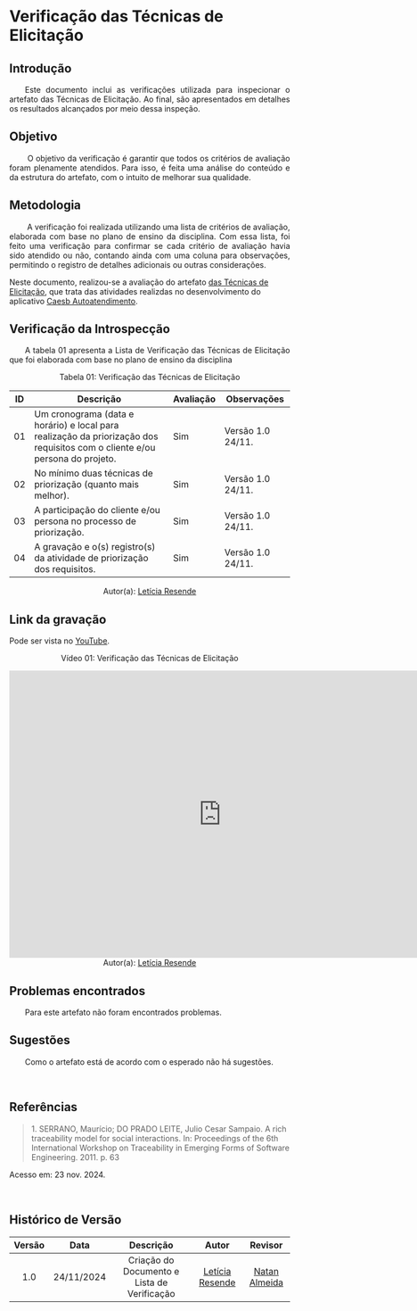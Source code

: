 #  Verificação das Técnicas de Elicitação

## Introdução
<p align="justify">
&emsp;&emsp;Este documento inclui as verificações utilizada para inspecionar o artefato das Técnicas de Elicitação. Ao final, são apresentados em detalhes os resultados alcançados por meio dessa inspeção.
</p>

## Objetivo
<p align="justify">
&emsp;&emsp; O objetivo da verificação é garantir que todos os critérios de avaliação foram plenamente atendidos. Para isso, é feita uma análise do conteúdo e da estrutura do artefato, com o intuito de melhorar sua qualidade.
</p>

## Metodologia
<p align="justify">
&emsp;&emsp; A verificação foi realizada utilizando uma lista de critérios de avaliação, elaborada com base no plano de ensino da disciplina. Com essa lista, foi feito uma verificação para confirmar se cada critério de avaliação havia sido atendido ou não, contando ainda com uma coluna para observações, permitindo o registro de detalhes adicionais ou outras considerações.

Neste documento, realizou-se a avaliação do artefato <a href="http://127.0.0.1:8000/elicitacao/tecnicas/introspeccao/">das Técnicas de Elicitação</a>, que trata das atividades realizdas no desenvolvimento do aplicativo <a href="https://github.com/Requisitos-de-Software/2024.2-CAESB-Autoatendimento">Caesb Autoatendimento</a>.
</p>


## Verificação da Introspecção
<p align="justify">
&emsp;&emsp;A tabela 01 apresenta a Lista de Verificação das Técnicas de Elicitação que foi elaborada com base no plano de ensino da disciplina
</p>

<center>Tabela 01: Verificação das Técnicas de Elicitação</center>

| **ID** | **Descrição**                                                                                       | **Avaliação** | **Observações**                                |
|--------|-----------------------------------------------------------------------------------------------------|---------------|-----------------------------------------------|
| 01     | Um cronograma (data e horário) e local para realização da priorização dos requisitos com o cliente e/ou persona do projeto. | Sim           | Versão 1.0  24/11.                           |
| 02     | No mínimo duas técnicas de priorização (quanto mais melhor).                                        | Sim           | Versão 1.0  24/11.                           |
| 03     | A participação do cliente e/ou persona no processo de priorização.                                  | Sim           | Versão 1.0  24/11.                           |
| 04     | A gravação e o(s) registro(s) da atividade de priorização dos requisitos.                           | Sim           | Versão 1.0  24/11.                           |



<center>
 Autor(a): <a href="https://github.com/LeticiaResende23" target = "_blank">Letícia Resende</a></h6>
</center>

## Link da gravação
Pode ser vista no [YouTube](https://youtu.be/O9MRW3hXTO4).</p>

<center>
    <p>Vídeo 01: Verificação das Técnicas de Elicitação</p>
    <iframe width="760" height="515" src="https://www.youtube.com/embed/L346To9Lezo?si=aMUijoMAslZ5_GPl" title="YouTube video player" frameborder="0" allow="accelerometer; autoplay; clipboard-write; encrypted-media; gyroscope; picture-in-picture; web-share" referrerpolicy="strict-origin-when-cross-origin" allowfullscreen></iframe>
    Autor(a): <a href="https://github.com/LeticiaResende23" target = "_blank">Letícia Resende</a></h6>
</center>

## Problemas encontrados
<p align="justify">&emsp;&emsp;Para este artefato não foram encontrados problemas.</p>


## Sugestões
<p align="justify">&emsp;&emsp;Como o artefato está de acordo com o esperado não há sugestões.</p>

<br>

## Referências

> <p id="1">1. SERRANO, Maurício; DO PRADO LEITE, Julio Cesar Sampaio. A rich traceability model for social interactions. In: Proceedings of the 6th International Workshop on Traceability in Emerging Forms of Software Engineering. 2011. p. 63
   Acesso em: 23 nov. 2024.
</p>
<br>

## Histórico de Versão

| Versão |    Data    |      Descrição       |  Autor  | Revisor |
| :----: | :--------: | :------------------: | :-----: | :-----: |
|  1.0   | 24/11/2024 | Criação do Documento e Lista de Verificação | [Letícia Resende](https://github.com/LeticiaResende23) | [Natan Almeida](https://github.com/natanalmeida03) |




